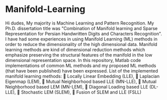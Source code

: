 # Manifold-Learning
Hi dudes, 
My majority is Machine Learning and Pattern Recognition. My Ph.D. dissertation title was "Combination of Manifold learning and Sparse Representation for Persian Handwritten Digits and Characters Recognition". I have had some experiences in using Manifold Learning (ML) methods in order to reduce the dimensionality of the high dimensional data. Manifold learning methods are kind of dimensional reduction methods which emphasize preserving the structural features of the manifold in the low dimensional representation space. In this repository, Matlab code implementations of common ML methods and my proposed ML methods (that have been published) have been expressed. List of the implemented manifold learning methods:
	Locally Linear Embedding (LLE),
	Laplacian Eigenmap (LEM),
	Mutual Neighborhood based LLE (MN-LLE),
	Mutual Neighborhood based LEM (MN-LEM),
	Diagonal Loading based LLE (DL-LLE),
	Stochastic LEM (SLEM),
	Fusion of SLEM and LLE (FSLL)

